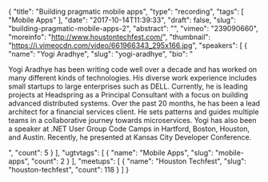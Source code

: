 {
  "title": "Building pragmatic mobile apps",
  "type": "recording",
  "tags": [
    "Mobile Apps"
  ],
  "date": "2017-10-14T11:39:33",
  "draft": false,
  "slug": "building-pragmatic-mobile-apps-2",
  "abstract": "",
  "vimeo": "239090660",
  "moreinfo": "http://www.houstontechfest.com/",
  "thumbnail": "https://i.vimeocdn.com/video/661966343_295x166.jpg",
  "speakers": [
    {
      "name": "Yogi Aradhye",
      "slug": "yogi-aradhye",
      "bio": "<p>Yogi Aradhye has been writing code well over a decade and has worked on many different kinds of technologies. His diverse work experience includes small startups to large enterprises such as DELL. Currently, he is leading projects at Headspring as a Principal Consultant with a focus on building advanced distributed systems. Over the past 20 months, he has been a lead architect for a financial services client. He sets patterns and guides multiple teams in a collaborative journey towards microservices. Yogi has also been a speaker at .NET User Group Code Camps in Hartford, Boston, Houston, and Austin. Recently, he presented at Kansas City Developer Conference.</p>",
      "count": 5
    }
  ],
  "ugtvtags": [
    {
      "name": "Mobile Apps",
      "slug": "mobile-apps",
      "count": 2
    }
  ],
  "meetups": [
    {
      "name": "Houston Techfest",
      "slug": "houston-techfest",
      "count": 118
    }
  ]
}